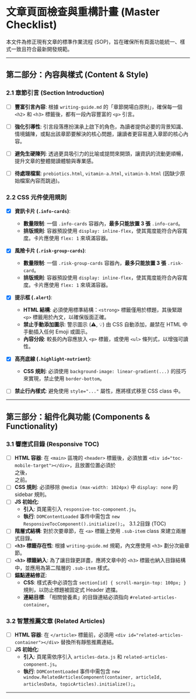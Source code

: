 # 文章頁面檢查與重構計畫 (Master Checklist)

本文件為修正現有文章的標準作業流程 (SOP)，旨在確保所有頁面功能統一、樣式一致且符合最新開發規範。

---


## 第二部分：內容與樣式 (Content & Style)

### 2.1 章節引言 (Section Introduction)
- [ ] **豐富引言內容**: 根據 `writing-guide.md` 的「章節開場白原則」，確保每一個 `<h2>` 和 `<h3>` 標籤後，都有一段內容豐富的 `<p>` 引言。
- [ ] **強化引導性**: 引言段落應扮演承上啟下的角色，為讀者提供必要的背景知識、情境鋪陳，或點出該章節要解決的核心問題，讓讀者更容易進入章節的核心內容。
- [ ] **避免生硬陳列**: 透過更具吸引力的比喻或提問來開頭，讓資訊的流動更順暢，提升文章的整體閱讀體驗與專業感。
- [ ] **待處理檔案**: `prebiotics.html`, `vitamin-a.html`, `vitamin-b.html` (因缺少原始檔案內容而跳過)。


### 2.2 CSS 元件使用規則
- [x] **資訊卡片 (`.info-cards`)**:
    - **數量限制**: 一個 `.info-cards` 容器內，**最多只能放置 3 張** `.info-card`。
    - **排版規則**: 容器預設使用 `display: inline-flex`，使其寬度能符合內容寬度。卡片應使用 `flex: 1` 來填滿容器。

- [x] **風險卡片 (`.risk-group-cards`)**:
    - **數量限制**: 一個 `.risk-group-cards` 容器內，**最多只能放置 3 張** `.risk-card`。
    - **排版規則**: 容器預設使用 `display: inline-flex`，使其寬度能符合內容寬度。卡片應使用 `flex: 1` 來填滿容器。

- [x] **提示框 (`.alert`)**:
    - **HTML 結構**: 必須使用標準結構：`<strong>` 標籤僅用於標題，其後緊跟 `<p>` 標籤用於內文，以確保版面正確。
    - **禁止手動添加圖示**: 警示圖示 (⚠️, 💡) 由 CSS 自動添加，嚴禁在 HTML 中手動插入任何 Emoji 或圖示。
    - **內容分段**: 較長的內容應放入 `<p>` 標籤，或使用 `<ul>` 條列式，以增強可讀性。
- [x] **高亮底線 (`.highlight-nutrient`)**:
    - **CSS 規則**: 必須使用 `background-image: linear-gradient(...)` 的技巧來實現，禁止使用 `border-bottom`。
- [ ] **禁止行內樣式**: 避免使用 `style="..."` 屬性，應將樣式移至 CSS class 中。

---

## 第三部分：組件化與功能 (Components & Functionality)

### 3.1 響應式目錄 (Responsive TOC)
- [ ] **HTML 容器**: 在 `<main>` 區塊的 `<header>` 標籤後，必須放置 `<div id="toc-mobile-target"></div>`，且放置位置必須於<div class="article-hero">之後，  <article class="article-body">之前。
- [ ] **CSS 規則**: 必須移除 `@media (max-width: 1024px)` 中 `display: none` 的 sidebar 規則。
- [ ] **JS 初始化**:
    - **引入**: 頁尾需引入 `responsive-toc-component.js`。
    - **執行**: `DOMContentLoaded` 事件中需包含 `new ResponsiveTocComponent().initialize();`。
3.1.2目錄 (TOC)
- [ ] **階層式結構**: 對於次要章節，在 `<a>` 標籤上使用 `.sub-item` class 來建立兩層式目錄。
- [ ] **`<h3>` 標籤存在性**: 根據 `writing-guide.md` 規範，內文應使用 `<h3>` 劃分次級章節。
- [ ] **`<h3>` 標籤納入**: 為了讓目錄更詳盡，應將文章中的 `<h3>` 標籤也納入目錄結構中，並應用為第二階層的 `.sub-item` 樣式。
- [ ] **錨點連結修正**:
    - **CSS**: 樣式表中必須包含 `section[id] { scroll-margin-top: 100px; }` 規則，以防止標題被固定式 Header 遮擋。
    - **連結目標**: 「相關營養素」的目錄連結必須指向 `#related-articles-container`。


### 3.2 智慧推薦文章 (Related Articles)
- [ ] **HTML 容器**: 在 `</article>` 標籤前，必須用 `<div id="related-articles-container"></div>` 替換所有靜態推薦連結。
- [ ] **JS 初始化**:
    - **引入**: 頁尾需依序引入 `articles-data.js` 和 `related-articles-component.js`。
    - **執行**: `DOMContentLoaded` 事件中需包含 `new window.RelatedArticlesComponent(container, articleId, articlesData, topicArticles).initialize();`。

---